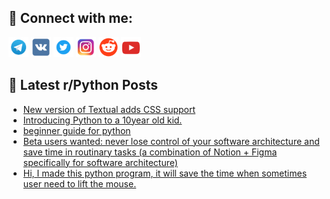 ## 🔎 Connect with me:
[<img src="https://github.com/bullbesh/bullbesh/blob/main/images/Telegram.png" width="32" height="32" />](https://t.me/bullbesh)
[<img src="https://github.com/bullbesh/bullbesh/blob/main/images/VK.png" width="32" height="32" />](https://vk.com/bullbesh)
[<img src="https://github.com/bullbesh/bullbesh/blob/main/images/Twitter.png" width="32" height="32" />](https://twitter.com/bullbesh1)
[<img src="https://github.com/bullbesh/bullbesh/blob/main/images/Instagram.png" width="32" height="32" />](https://www.instagram.com/bullbesh)
[<img src="https://github.com/bullbesh/bullbesh/blob/main/images/Reddit.png" width="32" height="32" />](https://www.reddit.com/user/bullbesh)
[<img src="https://github.com/bullbesh/bullbesh/blob/main/images/YouTube.png" width="32" height="32" />](https://www.youtube.com/channel/UCtfjRs6uzgq5mfm8S06WTcg)

## 📕 Latest r/Python Posts
<!-- BLOG-POST-LIST:START -->
- [New version of Textual adds CSS support](https://www.reddit.com/r/Python/comments/ybi3u3/new_version_of_textual_adds_css_support/)
- [Introducing Python to a 10year old kid.](https://www.reddit.com/r/Python/comments/ybhva9/introducing_python_to_a_10year_old_kid/)
- [beginner guide for python](https://www.reddit.com/r/Python/comments/ybhfb2/beginner_guide_for_python/)
- [Beta users wanted: never lose control of your software architecture and save time in routinary tasks &lpar;a combination of Notion + Figma specifically for software architecture&rpar;](https://www.reddit.com/r/Python/comments/ybg6pz/beta_users_wanted_never_lose_control_of_your/)
- [Hi, I made this python program, it will save the time when sometimes user need to lift the mouse.](https://www.reddit.com/r/Python/comments/ybg5vi/hi_i_made_this_python_program_it_will_save_the/)
<!-- BLOG-POST-LIST:END -->
